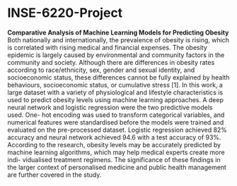 # INSE-6220-Project
**Comparative Analysis of Machine Learning Models for Predicting Obesity**
Both nationally and internationally, the prevalence of obesity is rising, which is correlated with rising medical and financial expenses. The obesity epidemic is largely caused by environmental and community factors in the community and society. Although there are differences in obesity rates according to race/ethnicity, sex, gender and sexual identity, and socioeconomic status, these differences cannot be fully explained by health behaviours, socioeconomic status, or cumulative stress [1]. In this work, a large dataset with a variety of physiological and lifestyle characteristics is used to predict obesity levels using machine learning approaches. A deep neural network and logistic regression were the two predictive models used. One- hot encoding was used to transform categorical variables, and numerical features were standardised before the models were trained and evaluated on the pre-processed dataset. Logistic regression achieved 82% accuracy and neural network achieved 94.6 with a test accuracy of 93%. According to the research, obesity levels may be accurately predicted by machine learning algorithms, which may help medical experts create more indi- vidualised treatment regimens. The significance of these findings in the larger context of personalised medicine and public health management are further covered in the study.
